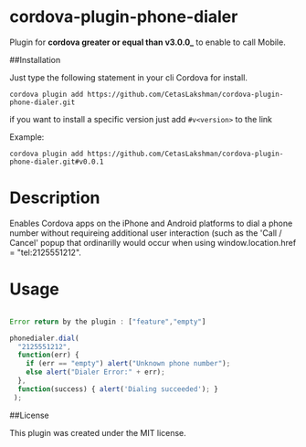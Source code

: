 # cordova-plugin-phone-dialer
Plugin for **cordova greater or equal than v3.0.0_** to enable to call Mobile.

##Installation

Just type the following statement in your cli Cordova for install.

`cordova plugin add https://github.com/CetasLakshman/cordova-plugin-phone-dialer.git`

if you want to install a specific version just add `#v<version>` to the link

Example:

`cordova plugin add https://github.com/CetasLakshman/cordova-plugin-phone-dialer.git#v0.0.1`

Description
===========
Enables Cordova apps on the iPhone and Android platforms
to dial a phone number without requireing additional user
interaction (such as the 'Call / Cancel' popup that ordinarilly 
would occur when using window.location.href = "tel:2125551212".


Usage
=====

```javascript

Error return by the plugin : ["feature","empty"]

phonedialer.dial(
  "2125551212", 
  function(err) {
    if (err == "empty") alert("Unknown phone number");
    else alert("Dialer Error:" + err);    
  },
  function(success) { alert('Dialing succeeded'); }
 );

```

##License

This plugin was created under the MIT license.